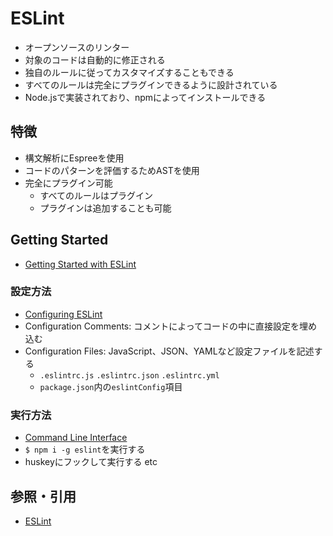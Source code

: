 # ESLint
- オープンソースのリンター
- 対象のコードは自動的に修正される
- 独自のルールに従ってカスタマイズすることもできる
- すべてのルールは完全にプラグインできるように設計されている
- Node.jsで実装されており、npmによってインストールできる

## 特徴
- 構文解析にEspreeを使用
- コードのパターンを評価するためASTを使用
- 完全にプラグイン可能
  - すべてのルールはプラグイン
  - プラグインは追加することも可能

## Getting Started
- [Getting Started with ESLint](https://eslint.org/docs/user-guide/getting-started)

### 設定方法
- [Configuring ESLint](https://eslint.org/docs/user-guide/configuring)
- Configuration Comments: コメントによってコードの中に直接設定を埋め込む
- Configuration Files: JavaScript、JSON、YAMLなど設定ファイルを記述する
  - `.eslintrc.js` `.eslintrc.json` `.eslintrc.yml`
  - `package.json`内の`eslintConfig`項目

### 実行方法
- [Command Line Interface](https://eslint.org/docs/user-guide/command-line-interface)
- `$ npm i -g eslint`を実行する
- huskeyにフックして実行する etc

## 参照・引用
- [ESLint](https://eslint.org/)
